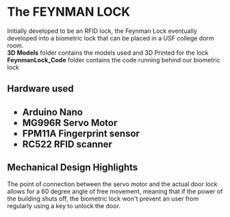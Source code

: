 <h1> The FEYNMAN LOCK </h1>
Initially developed to be an RFID lock, the Feynman Lock eventually developed into a biometric lock that can be placed in a USF college dorm room.
<br>
<b>3D Models</b> folder contains the models used and 3D Printed for the lock
<b>FeynmanLock_Code</b> folder contains the code running behind our biometric lock

<h2> Hardware used <h2>
<ul>
  <li>Arduino Nano</li>
  <li>MG996R Servo Motor </li>
  <li>FPM11A Fingerprint sensor</li>
  <li>RC522 RFID scanner </li>
</ul>

<h2>Mechanical Design Highlights</h2>
The point of connection between the servo motor and the actual door lock allows for a 60 degree angle of free movement, meaning that if the power of the building shuts off, the biometric lock won't prevent an user from regularly using a key to unlock the door.
